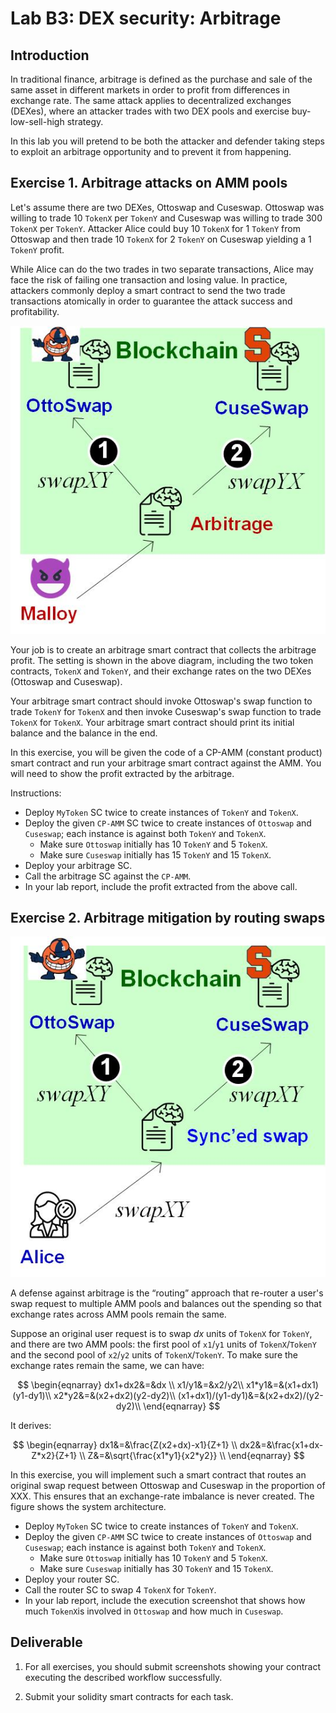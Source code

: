 Lab B3: DEX security: Arbitrage 
===

Introduction
---

In traditional finance, arbitrage is defined as the purchase and sale of the same asset in different markets in order to profit from differences in exchange rate. The same attack applies to decentralized exchanges (DEXes), where an attacker trades with two DEX pools and exercise buy-low-sell-high strategy. 

In this lab you will pretend to be both the attacker and defender taking steps to exploit an arbitrage opportunity and to prevent it from happening.

Exercise 1. Arbitrage attacks on AMM pools
---

Let's assume there are two DEXes, Ottoswap and Cuseswap. Ottoswap was willing to trade 10 `TokenX` per `TokenY` and Cuseswap was willing to trade 300 `TokenX` per `TokenY`. Attacker Alice could buy 10 `TokenX` for 1 `TokenY` from Ottoswap and then trade 10 `TokenX` for 2 `TokenY` on Cuseswap yielding a 1 `TokenY` profit. 

While Alice can do the two trades in two separate transactions, Alice may  face the risk of failing one transaction and losing value. In practice, attackers commonly deploy a smart contract to send the two trade transactions atomically in order to guarantee the attack success and profitability. 

![AMM design diagram](lab-amm-abitrage.jpg)

Your job is to create an arbitrage smart contract that collects the arbitrage profit. The setting is shown in the above diagram, including the two token contracts, `TokenX` and `TokenY`, and their exchange rates on the two DEXes (Ottoswap and Cuseswap). 

Your arbitrage smart contract should invoke Ottoswap's swap function to trade `TokenY` for `TokenX` and then invoke Cuseswap's swap function to trade `TokenX` for `TokenX`. Your arbitrage smart contract should print its initial balance and the balance in the end.

In this exercise, you will be given the code of a CP-AMM (constant product) smart contract and run your arbitrage smart contract against the AMM. You will need to show the profit extracted by the arbitrage.

Instructions:

- Deploy `MyToken` SC twice to create instances of `TokenY` and `TokenX`.
- Deploy the given `CP-AMM` SC twice to create instances of `Ottoswap` and `Cuseswap`; each instance is against both `TokenY` and `TokenX`.
   - Make sure `Ottoswap` initially has 10 `TokenY` and 5 `TokenX`.
   - Make sure `Cuseswap` initially has 15 `TokenY` and 15 `TokenX`.
- Deploy your arbitrage SC.
- Call the arbitrage SC against the `CP-AMM`.
- In your lab report, include the profit extracted from the above call.

Exercise 2. Arbitrage mitigation by routing swaps
---

![AMM design diagram](lab-amm-abitrage-defense.jpg)

A defense against arbitrage is the “routing” approach that re-router a user's swap request to multiple AMM pools and balances out the spending so that exchange rates across AMM pools remain the same.

Suppose an original user request is to swap $dx$ units of `TokenX` for `TokenY`, and there are two AMM pools: the first pool of `x1`/`y1` units of `TokenX`/`TokenY` and the second pool of `x2`/`y2` units of `TokenX`/`TokenY`. To make sure the exchange rates remain the same, we can have:


$$
\begin{eqnarray}
dx1+dx2&=&dx \\
x1/y1&=&x2/y2\\
x1*y1&=&(x1+dx1)(y1-dy1)\\
x2*y2&=&(x2+dx2)(y2-dy2)\\
(x1+dx1)/(y1-dy1)&=&(x2+dx2)/(y2-dy2)\\
\end{eqnarray}
$$


It derives: 

$$
\begin{eqnarray}
dx1&=&\frac{Z(x2+dx)-x1}{Z+1} \\
dx2&=&\frac{x1+dx-Z*x2}{Z+1} \\
Z&=&\sqrt{\frac{x1*y1}{x2*y2}} \\
\end{eqnarray}
$$

In this exercise, you will implement such a smart contract that routes an original swap request between Ottoswap and Cuseswap in the proportion of XXX. This ensures that an exchange-rate imbalance is never created. The figure shows the system architecture. 


- Deploy `MyToken` SC twice to create instances of `TokenY` and `TokenX`.
- Deploy the given `CP-AMM` SC twice to create instances of `Ottoswap` and `Cuseswap`; each instance is against both `TokenY` and `TokenX`.
   - Make sure `Ottoswap` initially has 10 `TokenY` and 5 `TokenX`. 
   - Make sure `Cuseswap` initially has 30 `TokenY` and 15 `TokenX`.
- Deploy your router SC.
- Call the router SC to swap 4 `TokenX` for `TokenY`. 
- In your lab report, include the execution screenshot that shows how much `TokenX`is involved in `Ottoswap` and how much in `Cuseswap`.


Deliverable
---

1. For all exercises, you should submit screenshots showing your contract executing the described workflow successfully.
 
2. Submit your solidity smart contracts for each task. 
